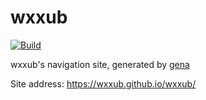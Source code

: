 # wxxub

[![Build](https://github.com/wxxub/wxxub/actions/workflows/generate.yml/badge.svg)](https://github.com/wxxub/wxxub/actions/workflows/generate.yml)

wxxub's navigation site, generated by [gena](https://github.com/x1ah/gena)

Site address: https://wxxub.github.io/wxxub/